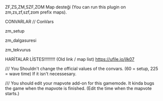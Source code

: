 ZF,ZS,ZM,SZF,ZOM Map desteği (You can run this plugin on zm,zs,zf,szf,zom prefix maps).


CONVARLAR // ConVars

zm_setup


zm_dalgasuresi


zm_tekvurus


HARİTALAR LİSTES!!!!!!!!! (Old link / map list)
https://ufile.io/jlk07

/// You Shouldn't change the official values of the convars. (60 = setup, 225 = wave time) If it isn't necessesary.



/// You should edit your mapvote add-on for this gamemode. It kinda bugs the game when the mapvote is finished. (Edit the time when the mapvote starts.)

